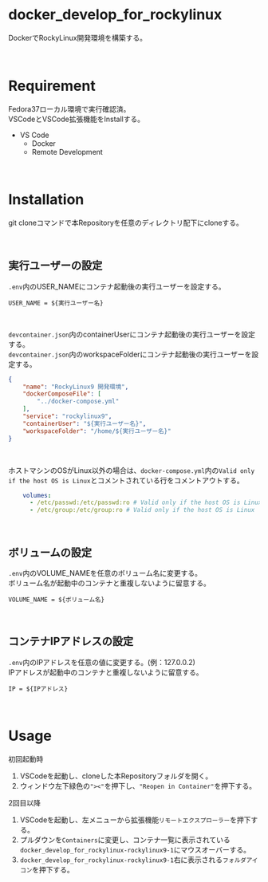 # docker_develop_for_rockylinux
DockerでRockyLinux開発環境を構築する。

<br>

# Requirement
Fedora37ローカル環境で実行確認済。
<br>
VSCodeとVSCode拡張機能をInstallする。
- VS Code
    - Docker
    - Remote Development

<br>

# Installation
git cloneコマンドで本Repositoryを任意のディレクトリ配下にcloneする。

<br>

## 実行ユーザーの設定
`.env`内のUSER_NAMEにコンテナ起動後の実行ユーザーを設定する。

```
USER_NAME = ${実行ユーザー名}
```

<br>

`devcontainer.json`内のcontainerUserにコンテナ起動後の実行ユーザーを設定する。
<br>
`devcontainer.json`内のworkspaceFolderにコンテナ起動後の実行ユーザーを設定する。

```json
{
	"name": "RockyLinux9 開発環境",
	"dockerComposeFile": [
		"../docker-compose.yml"
	],
	"service": "rockylinux9",
	"containerUser": "${実行ユーザー名}",
	"workspaceFolder": "/home/${実行ユーザー名}"
}
```

<br>

ホストマシンのOSがLinux以外の場合は、`docker-compose.yml`内の`Valid only if the host OS is Linux`とコメントされている行をコメントアウトする。

```yml
    volumes:
      - /etc/passwd:/etc/passwd:ro # Valid only if the host OS is Linux
      - /etc/group:/etc/group:ro # Valid only if the host OS is Linux
```

<br>

## ボリュームの設定
`.env`内のVOLUME_NAMEを任意のボリューム名に変更する。
<br>
ボリューム名が起動中のコンテナと重複しないように留意する。

```
VOLUME_NAME = ${ボリューム名}
```

<br>

## コンテナIPアドレスの設定
`.env`内のIPアドレスを任意の値に変更する。(例：127.0.0.2)
<br>
IPアドレスが起動中のコンテナと重複しないように留意する。

```
IP = ${IPアドレス}
```

<br>

# Usage
初回起動時
1. VSCodeを起動し、cloneした本Repositoryフォルダを開く。
2. ウィンドウ左下緑色の`"><"`を押下し、`"Reopen in Container"`を押下する。

2回目以降
1. VSCodeを起動し、左メニューから拡張機能`リモートエクスプローラー`を押下する。
2. プルダウンを`Containers`に変更し、コンテナ一覧に表示されている`docker_develop_for_rockylinux-rockylinux9-1`にマウスオーバーする。
3. `docker_develop_for_rockylinux-rockylinux9-1`右に表示される`フォルダアイコン`を押下する。